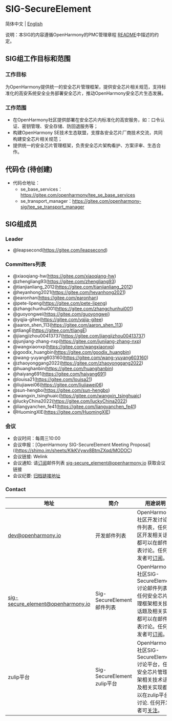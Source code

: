 # SIG-SecureElement
简体中文 | [English](./sig_secure_element.md)

说明：本SIG的内容遵循OpenHarmony的PMC管理章程 [README](/zh/pmc.md)中描述的约定。

## SIG组工作目标和范围

### 工作目标
为OpenHarmony提供统一的安全芯片管理框架，提供安全芯片相关规范，支持标准化的高安系统安全业务部署安全芯片，推动OpenHarmony安全芯片生态发展。

### 工作范围
- 在OpenHarmony社区提供部署在安全芯片内标准化的高安服务，如：口令认证、密钥管理、安全存储、防回退服务等；
- 构建OpenHarmony SE技术生态联盟，支撑各安全芯片厂商技术交流，共同构建安全芯片相关规范；
- 提供统一的安全芯片管理框架，负责安全芯片架构看护、方案评审、生态合作。

## 代码仓 (待创建)
- 代码仓地址：
  - se_base_services：https://gitee.com/openharmony/tee_se_base_services
  - se_transport_manager：https://gitee.com/openharmony-sig/tee_se_transport_manager

## SIG组成员

### Leader
- @leapsecond(https://gitee.com/leapsecond)

### Committers列表
- @xiaoqiang-hw(https://gitee.com/xiaoqiang-hw)
- @zhengliang93(https://gitee.com/zhengliang93)
- @tianjianliang_2012(https://gitee.com/tianjianliang_2012)
- @heyanhong2021(https://gitee.com/heyanhong2021)
- @earonhan(https://gitee.com/earonhan)
- @pete-lipeng(https://gitee.com/pete-lipeng)
- @zhangchunhui001(https://gitee.com/zhangchunhui001)
- @guoyongwei(https://gitee.com/guoyongwei)
- @yqjia-gitee(https://gitee.com/yqjia-gitee)
- @aaron_shen_113(https://gitee.com/aaron_shen_113)
- @tliangE(https://gitee.com/tliangE)
- @jiangjizhou00413737(https://gitee.com/jiangjizhou00413737)
- @junjiang-zhang-nxp(https://gitee.com/junjiang-zhang-nxp)
- @wangxiaonxp(https://gitee.com/wangxiaonxp)
- @goodix_huangbin(https://gitee.com/goodix_huangbin)
- @wang-yuyang603160(https://gitee.com/wang-yuyang603160)
- @zhaoyonggang2022(https://gitee.com/zhaoyonggang2022)
- @huanghanbin(https://gitee.com/huanghanbin)
- @haiyang691(https://gitee.com/haiyang691)
- @louisa21(https://gitee.com/louisa21)
- @liujiawei06(https://gitee.com/liujiawei06)
- @sun-hengbo(https://gitee.com/sun-hengbo)
- @wangxin_tsinghuaic(https://gitee.com/wangxin_tsinghuaic)
- @luckyChina2022(https://gitee.com/luckyChina2022)
- @liangyanchen_fe41(https://gitee.com/liangyanchen_fe41)
- @HuomingXIE(https://gitee.com/HuomingXIE)


### 会议
 - 会议时间：每周三10:00
 - 会议申报：[OpenHarmony SIG-SecureElement Meeting Proposal]((https://shimo.im/sheets/KlkKVywv8BtmZXqd/MODOC)
 - 会议链接: Welink
 - 会议通知: 请[订阅](https://lists.openatom.io/postorius/lists/sig-secure_element.openharmony.io)邮件列表 sig-secure_element@openharmony.io 获取会议链接
 - 会议纪要: [归档链接地址](https://gitee.com/openharmony-sig/sig-content)

### Contact
| 地址                                  | 简介 | 用途说明                                                  |
| ---------------------------------------|---------- | ------------------------------------------------------------ |
| dev@openharmony.io  <img width=120/>| 开发邮件列表 <img width=120/> | OpenHarmony社区开发讨论邮件列表，任何社区开发相关话题都可以在邮件列表讨论。任何开发者可[订阅](https://lists.openatom.io/postorius/lists/dev.openharmony.io)。<img width=200/>|
| sig-secure_element@openharmony.io  <img width=120/>| Sig-SecureElement邮件列表 <img width=120/> | OpenHarmony社区SIG-SecureElement讨论邮件列表, 任何安全芯片管理框架相关技术话题及相关实现都可以在邮件列表讨论。任何开发者可[订阅](https://lists.openatom.io/postorius/lists/sig-secure_element.openharmony.io/)。<img width=200/>|
| zulip平台  <img width=120/>| Sig-SecureElement zulip平台 <img width=120/> | OpenHarmony 社区SIG-SecureElement讨论平台，任何安全芯片管理框架相关技术话题及相关实现都可以在zulip平台讨论. 任何开发者可[关注](https://zulip.openharmony.cn/#narrow/stream/60-secure_element_sig/)。<img width=200/>|
